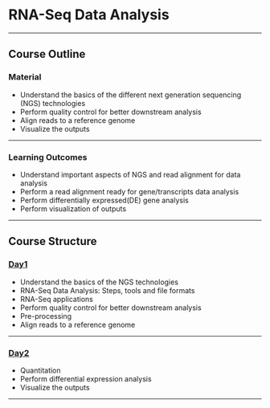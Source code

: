 # RNA-Seq Data Analysis
***
## Course Outline

### Material

* Understand the basics of the different next generation sequencing (NGS) technologies
* Perform quality control for better downstream analysis
* Align reads to a reference genome
* Visualize the outputs

***
### Learning Outcomes

* Understand important aspects of NGS and read alignment for data analysis
* Perform a read alignment ready for gene/transcripts data analysis
* Perform differentially expressed(DE) gene analysis
* Perform visualization of outputs

***

## Course Structure

### [Day1](rna-seq-wes-data-analysis-day1.md)

* Understand the basics of the NGS technologies
* RNA-Seq Data Analysis: Steps, tools and file formats
* RNA-Seq applications
* Perform quality control for better downstream analysis
* Pre-processing
* Align reads to a reference genome

***

### [Day2](rna-seq-wes-data-analysis-day2.md)

* Quantitation
* Perform differential expression analysis
* Visualize the outputs

***
